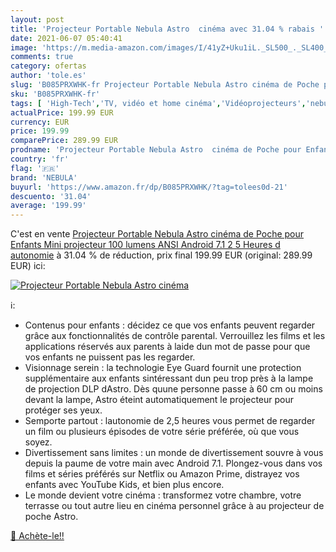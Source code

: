 ```yaml
---
layout: post
title: 'Projecteur Portable Nebula Astro  cinéma avec 31.04 % rabais '
date: 2021-06-07 05:40:41
image: 'https://m.media-amazon.com/images/I/41yZ+Uku1iL._SL500_._SL400_.jpg'
comments: true
category: ofertas
author: 'tole.es'
slug: 'B085PRXWHK-fr Projecteur Portable Nebula Astro cinéma de Poche pour...'
sku: 'B085PRXWHK-fr'
tags: [ 'High-Tech','TV, vidéo et home cinéma','Vidéoprojecteurs','nebula', ]
actualPrice: 199.99 EUR
currency: EUR
price: 199.99
comparePrice: 289.99 EUR
prodname: 'Projecteur Portable Nebula Astro  cinéma de Poche pour Enfants  Mini projecteur  100 lumens ANSI  Android 7.1  2 5 Heures d autonomie'
country: 'fr'
flag: '🇫🇷'
brand: 'NEBULA'
buyurl: 'https://www.amazon.fr/dp/B085PRXWHK/?tag=tolees0d-21'
descuento: '31.04'
average: '199.99'
---
```


C'est en vente [Projecteur Portable Nebula Astro  cinéma de Poche pour Enfants  Mini projecteur  100 lumens ANSI  Android 7.1  2 5 Heures d autonomie](https://www.amazon.fr/dp/B085PRXWHK/?tag=tolees0d-21)  à  31.04 % de réduction, prix final  199.99 EUR (original: 289.99 EUR) ici:

[![Projecteur Portable Nebula Astro  cinéma](https://m.media-amazon.com/images/I/41yZ+Uku1iL._SL500_._SL400_.jpg)](https://www.amazon.fr/dp/B085PRXWHK/?tag=tolees0d-21)

ℹ️:

- Contenus pour enfants : décidez ce que vos enfants peuvent regarder grâce aux fonctionnalités de contrôle parental. Verrouillez les films et les applications réservés aux parents à laide dun mot de passe pour que vos enfants ne puissent pas les regarder.
- Visionnage serein : la technologie Eye Guard fournit une protection supplémentaire aux enfants sintéressant dun peu trop près à la lampe de projection DLP dAstro. Dès quune personne passe à 60 cm ou moins devant la lampe, Astro éteint automatiquement le projecteur pour protéger ses yeux.
- Semporte partout : lautonomie de 2,5 heures vous permet de regarder un film ou plusieurs épisodes de votre série préférée, où que vous soyez.
- Divertissement sans limites : un monde de divertissement souvre à vous depuis la paume de votre main avec Android 7.1. Plongez-vous dans vos films et séries préférés sur Netflix ou Amazon Prime, distrayez vos enfants avec YouTube Kids, et bien plus encore.
- Le monde devient votre cinéma : transformez votre chambre, votre terrasse ou tout autre lieu en cinéma personnel grâce à au projecteur de poche Astro.

[🛒 Achète-le!!](https://www.amazon.fr/dp/B085PRXWHK/?tag=tolees0d-21)
